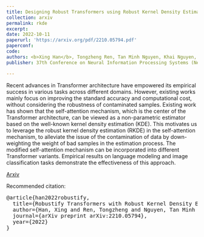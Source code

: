 ```yaml
---
title: Designing Robust Transformers using Robust Kernel Density Estimation"
collection: arxiv
permalink: rkde
excerpt: 
date: 2022-10-11
paperurl: 'https://arxiv.org/pdf/2210.05794.pdf'
paperconf: 
code: 
authors: <b>Xing Han</b>, Tongzheng Ren, Tan Minh Nguyen, Khai Nguyen, Joydeep Ghosh and Nhat Ho
publisher: 37th Conference on Neural Information Processing Systems (NeurIPS 2023).

---
```

Recent advances in Transformer architecture have empowered its empirical success in various tasks across different domains. However, existing works mainly focus on improving the standard accuracy and computational cost, without considering the robustness of contaminated samples. Existing work has shown that the self-attention mechanism, which is the center of the Transformer architecture, can be viewed as a non-parametric estimator based on the well-known kernel density estimation (KDE). This motivates us to leverage the robust kernel density estimation (RKDE) in the self-attention mechanism, to alleviate the issue of the contamination of data by down-weighting the weight of bad samples in the estimation process. The modified self-attention mechanism can be incorporated into different Transformer variants. Empirical results on language modeling and image classification tasks demonstrate the effectiveness of this approach.


[Arxiv](https://arxiv.org/pdf/2210.05794.pdf) 

Recommended citation:
<pre>
@article{han2022robustify,
  title={Robustify Transformers with Robust Kernel Density Estimation},
  author={Han, Xing and Ren, Tongzheng and Nguyen, Tan Minh and Nguyen, Khai and Ghosh, Joydeep and Ho, Nhat},
  journal={arXiv preprint arXiv:2210.05794},
  year={2022}
}
</pre>